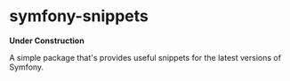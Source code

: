 # symfony-snippets

**Under Construction**

A simple package that's provides useful snippets for the latest versions of Symfony.
